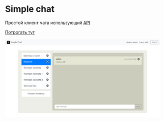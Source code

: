 # Simple chat

Простой клиент чата использующий [API](https://github.com/Megachell0/simple-chat-api)

[Потрогать тут](https://megachell0.github.io/simple-chat/)

![Preview](screen.png)

